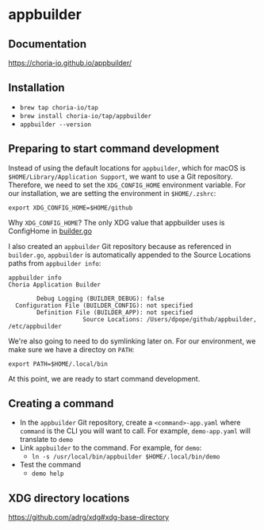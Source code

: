 # appbuilder

## Documentation

https://choria-io.github.io/appbuilder/

## Installation

* `brew tap choria-io/tap`
* `brew install choria-io/tap/appbuilder`
* `appbuilder --version`

## Preparing to start command development

Instead of using the default locations for `appbuilder`, which for macOS is `$HOME/Library/Application Support`, we want to use a Git repository. Therefore, we need to set the `XDG_CONFIG_HOME` environment variable. For our installation, we are setting the environment in `$HOME/.zshrc`:

`export XDG_CONFIG_HOME=$HOME/github`

Why `XDG_CONFIG_HOME`? The only XDG value that appbuilder uses is ConfigHome in [builder.go](https://github.com/choria-io/appbuilder/blob/main/builder/builder.go#L85)

I also created an `appbuilder` Git repository because as referenced in `builder.go`, `appbuilder` is automatically appended to the Source Locations paths from `appbuilder info`:

```
appbuilder info
Choria Application Builder

        Debug Logging (BUILDER_DEBUG): false
  Configuration File (BUILDER_CONFIG): not specified
        Definition File (BUILDER_APP): not specified
                     Source Locations: /Users/dpope/github/appbuilder, /etc/appbuilder
```                     

We're also going to need to do symlinking later on. For our environment, we make sure we have a directoy on `PATH`:

`export PATH=$HOME/.local/bin`

At this point, we are ready to start command development.

## Creating a command

* In the `appbuilder` Git repository, create a `<command>-app.yaml` where `command` is the CLI you will want to call. For example, `demo-app.yaml` will translate to `demo`
* Link `appbuilder` to the command. For example, for `demo`:
  * `ln -s /usr/local/bin/appbuilder $HOME/.local/bin/demo`
* Test the command
  * `demo help`

## XDG directory locations

https://github.com/adrg/xdg#xdg-base-directory
